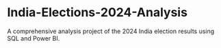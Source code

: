 # India-Elections-2024-Analysis
A comprehensive analysis project of the 2024 India election results using SQL and Power BI.

